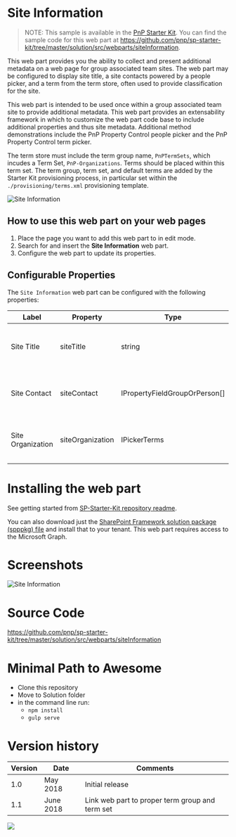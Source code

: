 # Site Information

> NOTE: This sample is available in the [PnP Starter Kit](https://github.com/pnp/sp-starter-kit). You can find the sample code for this web part at https://github.com/pnp/sp-starter-kit/tree/master/solution/src/webparts/siteInformation.


This web part provides you the ability to collect and present additional metadata on a web page for group associated team sites. The web part may be configured to display site title, a site contacts powered by a people picker, and a term from the term store, often used to provide classification for the site.

This web part is intended to be used once within a group associated team site to provide additional metadata. This web part provides an extensability framework in which to customize the web part code base to include additional properties and thus site metadata. Additional method demonstrations include the PnP Property Control people picker and the PnP Property Control term picker.

The term store must include the term group name, `PnPTermSets`, which incudes a Term Set, `PnP-Organizations`. Terms should be placed within this term set. The term group, term set, and default terms are added by the Starter Kit provisioning process, in particular set within the `./provisioning/terms.xml` provisioning template.

![Site Information](https://github.com/pnp/sp-starter-kit/raw/master/assets/images/components/part-site-information.gif)

## How to use this web part on your web pages

1. Place the page you want to add this web part to in edit mode.
2. Search for and insert the **Site Information** web part.
3. Configure the web part to update its properties.

## Configurable Properties

The `Site Information` web part can be configured with the following properties:

| Label | Property | Type | Required | Description |
| ---- | ---- | ---- | ---- | ---- |
| Site Title | siteTitle | string | no | Default: Contoso Portal - the title of the site |
| Site Contact | siteContact | IPropertyFieldGroupOrPerson[] | no | A site contact based on a people picker |
| Site Organization | siteOrganization | IPickerTerms | no | The site's organization, based on a taxonomy termset |

# Installing the web part

See getting started from [SP-Starter-Kit repository readme](https://github.com/pnp/sp-starter-kit). 

You can also download just the [SharePoint Framework solution package (spppkg) file](https://github.com/pnp/sp-starter-kit/blob/master/package/sharepoint-starter-kit.sppkg) and install that to your tenant. This web part requires access to the Microsoft Graph.

# Screenshots

![Site Information](https://github.com/pnp/sp-starter-kit/raw/master/assets/images/components/part-site-information.png)

# Source Code

https://github.com/pnp/sp-starter-kit/tree/master/solution/src/webparts/siteInformation

# Minimal Path to Awesome

- Clone this repository
- Move to Solution folder
- in the command line run:
  - `npm install`
  - `gulp serve`

# Version history

Version|Date|Comments
-------|----|--------
1.0|May 2018|Initial release
1.1|June 2018|Link web part to proper term group and term set

<img src="https://m365-visitor-stats.azurewebsites.net/sp-dev-fx-webparts/samples/react-site-information" />
